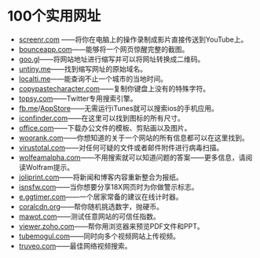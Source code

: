 # 100个实用网址
- [screenr.com](http://www.screenr.com/) ——将你在电脑上的操作录制成影片直接传送到YouTube上。   
- [bounceapp.com](https://bounceapp.com/)——能够将一个网页惊醒完整的截图。   
- [goo.gl](http://goo.gl/)——将网站地址进行缩写并可以将网址转换成二维码。    
- [untiny.me](http://untiny.me/)——找到缩写网址的原始域名。   
- [localti.me](http://localti.me/)——能查询不止一个城市的当地时间。   
- [copypastecharacter.com](http://copypastecharacter.com/)——复制你键盘上没有的特殊字符。   
- [topsy.com](http://topsy.com/)——Twitter专用搜索引擎。   
- [fb.me](http://fb.me/)/[AppStore](https://developer.apple.com/app-store/)——无需运行iTunes就可以搜索ios的手机应用。   
- [iconfinder.com](https://www.iconfinder.com/)——在这里可以找到图标的所有尺寸。   
- [office.com](https://www.office.com/)——下载办公文件的模板、剪贴画以及图片。   
- [woorank.com](https://www.woorank.com/)——你想知道的关于一个网站的所有信息都可以在这里找到。   
- [virustotal.com](http://virustotal.com/)——对任何可疑的文件或者邮件附件进行病毒扫描。   
- [wolfeamalpha.com](http://wolfeamalpha.com/)——不用搜索就可以知道问题的答案——更多信息，请阅读Wolfram提示。   
- [joliprint.com](https://joliprint.com/)——将新闻和博客内容重新整合为报纸。   
- [isnsfw.com](http://isnsfw.com/)——当你想要分享18X网页时为你做警示标志。   
- [e.ggtimer.com](http://e.ggtimer.com/)——一个居家常备的建议在线计时器。   
- [coralcdn.org](http://coralcdn.org/)——帮你随机挑选数字，抛硬币。   
- [mawot.com](http://mawot.com/)——测试任意网站的可信任指数。   
- [viewer.zoho.com](http://viewer.zoho.com/)——帮你用浏览器来预览PDF文件和PPT。   
- [tubemogul.com](https://www.tubemogul.com/)——同时向多个视频网站上传视频。   
- [truveo.com](http://truveo.com/)——最佳网络视频搜索。
